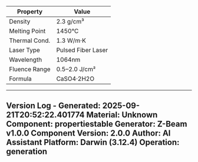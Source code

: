 | Property | Value |
|----------|-------|
| Density | 2.3 g/cm³ |
| Melting Point | 1450°C |
| Thermal Cond. | 1.3 W/m·K |
| Laser Type | Pulsed Fiber Laser |
| Wavelength | 1064nm |
| Fluence Range | 0.5–2.0 J/cm² |
| Formula | CaSO4·2H2O |


---
Version Log - Generated: 2025-09-21T20:52:22.401774
Material: Unknown
Component: propertiestable
Generator: Z-Beam v1.0.0
Component Version: 2.0.0
Author: AI Assistant
Platform: Darwin (3.12.4)
Operation: generation
---